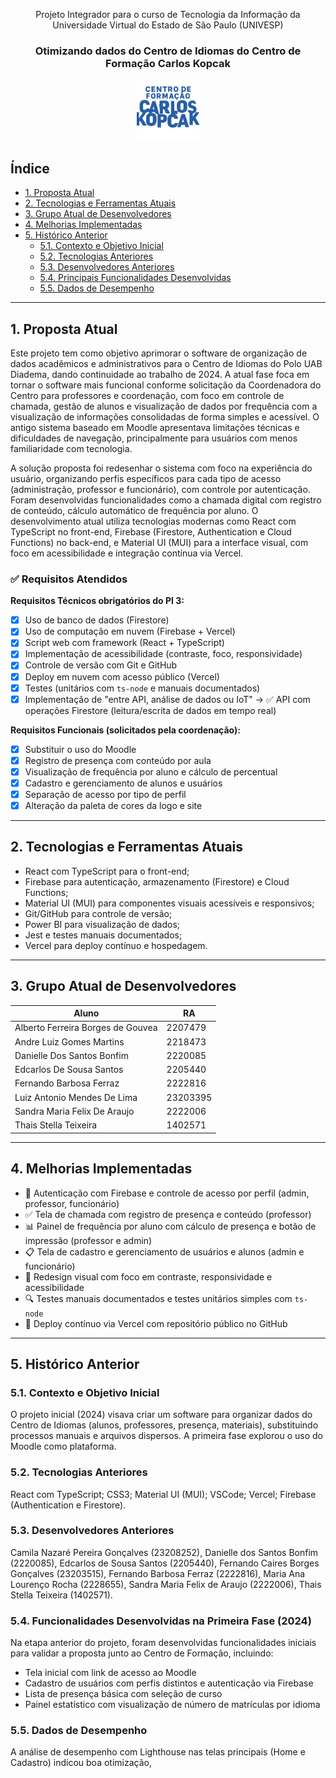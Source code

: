 <div align="center">

<p>Projeto Integrador para o curso de Tecnologia da Informação da Universidade Virtual do Estado de São Paulo (UNIVESP)</p>

### Otimizando dados do Centro de Idiomas do Centro de Formação Carlos Kopcak

<img align="center" width="100px" src="./src/assets/logo_kopcak.png" alt="Logotipo do Centro de Formação Carlos Kopcak"><br>

</div>

## Índice

  * [1. Proposta Atual](#1-proposta-atual)
  * [2. Tecnologias e Ferramentas Atuais](#2-tecnologias-e-ferramentas-atuais)
  * [3. Grupo Atual de Desenvolvedores](#3-grupo-atual-de-desenvolvedores)
  * [4. Melhorias Implementadas](#4-melhorias-implementadas)
  * [5. Histórico Anterior](#5-histórico-anterior)
      * [5.1. Contexto e Objetivo Inicial](#51-contexto-e-objetivo-inicial)
      * [5.2. Tecnologias Anteriores](#52-tecnologias-anteriores)
      * [5.3. Desenvolvedores Anteriores](#53-desenvolvedores-anteriores)
      * [5.4. Principais Funcionalidades Desenvolvidas](#54-principais-funcionalidades-desenvolvidas)
      * [5.5. Dados de Desempenho](#55-dados-de-desempenho)

-----

## 1. Proposta Atual

Este projeto tem como objetivo aprimorar o software de organização de dados acadêmicos e administrativos para o Centro de Idiomas do Polo UAB Diadema, dando continuidade ao trabalho de 2024. A atual fase foca em tornar o software mais funcional conforme solicitação da Coordenadora do Centro para professores e coordenação, com foco em controle de chamada, gestão de alunos e visualização de dados por frequência com a visualização de informações consolidadas de forma simples e acessível. O antigo sistema baseado em Moodle apresentava limitações técnicas e dificuldades de navegação, principalmente para usuários com menos familiaridade com tecnologia.


A solução proposta foi redesenhar o sistema com foco na experiência do usuário, organizando perfis específicos para cada tipo de acesso (administração, professor e funcionário), com controle por autenticação. Foram desenvolvidas funcionalidades como a chamada digital com registro de conteúdo, cálculo automático de frequência por aluno. O desenvolvimento atual utiliza tecnologias modernas como React com TypeScript no front-end, Firebase (Firestore, Authentication e Cloud Functions) no back-end, e Material UI (MUI) para a interface visual, com foco em acessibilidade e integração contínua via Vercel.

### ✅ Requisitos Atendidos

**Requisitos Técnicos obrigatórios do PI 3:**
- [x] Uso de banco de dados (Firestore)
- [x] Uso de computação em nuvem (Firebase + Vercel)
- [x] Script web com framework (React + TypeScript)
- [x] Implementação de acessibilidade (contraste, foco, responsividade)
- [x] Controle de versão com Git e GitHub
- [x] Deploy em nuvem com acesso público (Vercel)
- [x] Testes (unitários com `ts-node` e manuais documentados)
- [x] Implementação de "entre API, análise de dados ou IoT" → ✅ API com operações Firestore (leitura/escrita de dados em tempo real)

**Requisitos Funcionais (solicitados pela coordenação):**
- [x] Substituir o uso do Moodle
- [x] Registro de presença com conteúdo por aula
- [x] Visualização de frequência por aluno e cálculo de percentual
- [x] Cadastro e gerenciamento de alunos e usuários
- [x] Separação de acesso por tipo de perfil
- [x] Alteração da paleta de cores da logo e site

-----

## 2. Tecnologias e Ferramentas Atuais

- React com TypeScript para o front-end;
- Firebase para autenticação, armazenamento (Firestore) e Cloud Functions;
- Material UI (MUI) para componentes visuais acessíveis e responsivos;
- Git/GitHub para controle de versão;
- Power BI para visualização de dados;
- Jest e testes manuais documentados;
- Vercel para deploy contínuo e hospedagem.


-----

## 3. Grupo Atual de Desenvolvedores

| Aluno                             | RA       |
| ------------------------------    | -------- |
| Alberto Ferreira Borges de Gouvea | 2207479  |
| Andre Luiz Gomes Martins          | 2218473  |
| Danielle Dos Santos Bonfim        | 2220085  |
| Edcarlos De Sousa Santos          | 2205440  |
| Fernando Barbosa Ferraz           | 2222816  |
| Luiz Antonio Mendes De Lima       | 23203395 |
| Sandra Maria Felix De Araujo      | 2222006  |
| Thais Stella Teixeira             | 1402571  |

-----

## 4. Melhorias Implementadas

- 🔐 Autenticação com Firebase e controle de acesso por perfil (admin, professor, funcionário)
- ✅ Tela de chamada com registro de presença e conteúdo (professor)
- 📊 Painel de frequência por aluno com cálculo de presença e botão de impressão (professor e admin)
- 📋 Tela de cadastro e gerenciamento de usuários e alunos (admin e funcionário)
- 🎨 Redesign visual com foco em contraste, responsividade e acessibilidade
- 🔍 Testes manuais documentados e testes unitários simples com `ts-node`
- 🚀 Deploy contínuo via Vercel com repositório público no GitHub

-----

## 5. Histórico Anterior

### 5.1. Contexto e Objetivo Inicial

O projeto inicial (2024) visava criar um software para organizar dados do Centro de Idiomas (alunos, professores, presença, materiais), substituindo processos manuais e arquivos dispersos. A primeira fase explorou o uso do Moodle como plataforma.

### 5.2. Tecnologias Anteriores

React com TypeScript;
CSS3;
Material UI (MUI);
VSCode;
Vercel;
Firebase (Authentication e Firestore).


### 5.3. Desenvolvedores Anteriores

Camila Nazaré Pereira Gonçalves (23208252), Danielle dos Santos Bonfim (2220085), Edcarlos de Sousa Santos (2205440), Fernando Caires Borges Gonçalves (23203515), Fernando Barbosa Ferraz (2222816), Maria Ana Lourenço Rocha (2228655), Sandra Maria Felix de Araujo (2222006), Thais Stella Teixeira (1402571).

### 5.4. Funcionalidades Desenvolvidas na Primeira Fase (2024)

Na etapa anterior do projeto, foram desenvolvidas funcionalidades iniciais para validar a proposta junto ao Centro de Formação, incluindo:

- Tela inicial com link de acesso ao Moodle
- Cadastro de usuários com perfis distintos e autenticação via Firebase
- Lista de presença básica com seleção de curso
- Painel estatístico com visualização de número de matrículas por idioma


### 5.5. Dados de Desempenho

A análise de desempenho com Lighthouse nas telas principais (Home e Cadastro) indicou boa otimização, 












